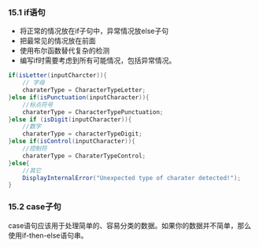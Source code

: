 ### 15.1 if语句

+ 将正常的情况放在if子句中，异常情况放else子句
+ 把最常见的情况放在前面
+ 使用布尔函数替代复杂的检测
+ 编写if时需要考虑到所有可能情况，包括异常情况。

```java
if(isLetter(inputCharcter)){ 
    // 字母
    charaterType = CharacterTypeLetter;
}else if(isPunctuation(inputCharacter)){
    //标点符号
    charaterType = CharacterTypePunctuation;
}else if (isDigit(inputCharacter)){
    //数字
    charaterType = characterTypeDigit;
}else if(isControl(inputCharacter)){
    //控制符
    charaterType = CharaterTypeControl;
}else{
    //其它
    DisplayInternalError("Unexpected type of charater detected!");
}
```

### 15.2 case子句

case语句应该用于处理简单的、容易分类的数据。如果你的数据并不简单，那么使用if-then-else语句串。